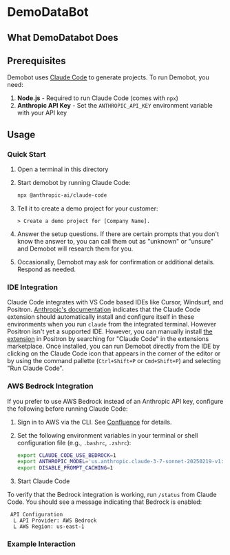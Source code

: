 # DemoDataBot

## What DemoDatabot Does

## Prerequisites
Demobot uses [Claude Code](https://www.anthropic.com/claude-code) to generate projects. To run Demobot, you need:

1. **Node.js** - Required to run Claude Code (comes with `npx`)
2. **Anthropic API Key** - Set the `ANTHROPIC_API_KEY` environment variable with your API key

## Usage

### Quick Start

1. Open a terminal in this directory
2. Start demobot by running Claude Code:

    ```bash
    npx @anthropic-ai/claude-code
    ```

3. Tell it to create a demo project for your customer:

    ```
    > Create a demo project for [Company Name].
    ```

4. Answer the setup questions. If there are certain prompts that you don't know the answer to, you can call them out as "unknown" or "unsure" and Demobot will research them for you.
5. Occasionally, Demobot may ask for confirmation or additional details. Respond as needed.

### IDE Integration
Claude Code integrates with VS Code based IDEs like Cursor, Windsurf, and Positron. [Anthropic's documentation](https://docs.anthropic.com/en/docs/claude-code/ide-integrations) indicates that the Claude Code extension should automatically install and configure itself in these environments when you run `claude` from the integrated terminal. However Positron isn't yet a supported IDE. However, you can manually install [the extension](https://open-vsx.org/extension/Anthropic/claude-code) in Positron by searching for "Claude Code" in the extensions marketplace. Once installed, you can run Demobot directly from the IDE by clicking on the Claude Code icon that appears in the corner of the editor or by using the command pallette (`Ctrl+Shift+P` or `Cmd+Shift+P`) and selecting "Run Claude Code".

### AWS Bedrock Integration
If you prefer to use AWS Bedrock instead of an Anthropic API key, configure the following before running Claude Code:

1. Sign in to AWS via the CLI. See [Confluence](https://positpbc.atlassian.net/wiki/spaces/CLOUDOPS/pages/36343631/AWS+Single+Sign+On#Interactive-Setup) for details.

2. Set the following environment variables in your terminal or shell configuration file (e.g., `.bashrc`, `.zshrc`):

    ```bash
    export CLAUDE_CODE_USE_BEDROCK=1
    export ANTHROPIC_MODEL='us.anthropic.claude-3-7-sonnet-20250219-v1:0'
    export DISABLE_PROMPT_CACHING=1
    ```

3. Start Claude Code

To verify that the Bedrock integration is working, run `/status` from Claude Code. You should see a message indicating that Bedrock is enabled:

```
 API Configuration 
  L API Provider: AWS Bedrock
  L AWS Region: us-east-1
```

### Example Interaction
